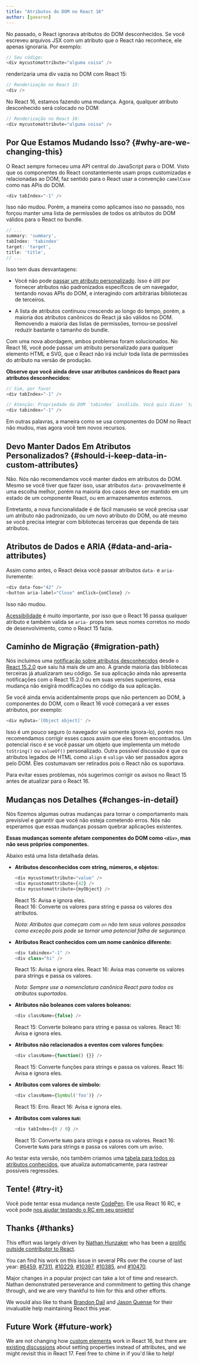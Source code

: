 ```yaml
---
title: "Atributos do DOM no React 16"
author: [gaearon]
---
```


No passado, o React ignorava atributos do DOM desconhecidos. Se você escreveu arquivos JSX com um atributo que o React não reconhece, ele apenas ignoraria. Por exemplo: 

```js
// Seu código:
<div mycustomattribute="alguma coisa" />
```

renderizaria uma div vazia no DOM com React 15:  

```js
// Renderização no React 15:
<div />
```

No React 16, estamos fazendo uma mudança. Agora, qualquer atributo desconhecido será colocado no DOM:

```js
// Renderização no React 16:
<div mycustomattribute="alguma coisa" />
```

## Por Que Estamos Mudando Isso? {#why-are-we-changing-this}

O React sempre forneceu uma API central do JavaScript para o DOM. Visto que os componentes do React constantemente usam props customizadas e relacionadas ao DOM, faz sentido para o React usar a convenção `camelCase` como nas APis do DOM. 

```js
<div tabIndex="-1" />
```

Isso não mudou. Porém, a maneira como aplicamos isso no passado, nos forçou manter uma lista de permissões de todos os atributos do DOM válidos para o React no bundle.

```js
// ...
summary: 'summary',
tabIndex: 'tabindex'
target: 'target',
title: 'title',
// ...
```

Isso tem duas desvantagens:

* Você não pode [passar um atributo personalizado](https://github.com/facebook/react/issues/140). Isso é útil por fornecer atributos não padronizados específicos de um navegador, tentando novas APIs do DOM, e interagindo com arbitrárias bibliotecas de terceiros.

* A lista de atributos continuou crescendo ao longo do tempo, porém, a maioria dos atributos canônicos do React já são válidos no DOM. Removendo a maioria das listas de permissões, tornou-se possível reduzir bastante o tamanho do bundle. 

Com uma nova abordagem, ambos problemas foram solucionados. No React 16, você pode passar um atributo personalizado para qualquer elemento HTML e SVG, que o React não irá incluir toda lista de permissões do atributo na versão de produção. 

**Observe que você ainda deve usar atributos canônicos do React para atributos desconhecidos:**

```js
// Sim, por favor
<div tabIndex="-1" />

// Atenção: Propriedade do DOM `tabindex` inválida. Você quis dizer `tabIndex`?
<div tabindex="-1" />
```

Em outras palavras, a maneira como se usa componentes do DOM no React não mudou, mas agora você tem novos recursos. 

## Devo Manter Dados Em Atributos Personalizados? {#should-i-keep-data-in-custom-attributes}

Não. Nós não recomendamos você manter dados em atributos do DOM. Mesmo se você tiver que fazer isso, usar atributos `data-` provavelmente é uma escolha melhor, porém na maioria dos casos deve ser mantido em um estado de um componente React, ou em armazenamentos externos.

Entretanto, a nova funcionalidade é de fácil manuseio se você precisa usar um atributo não padronizado, ou um novo atributo do DOM, ou até mesmo se você precisa integrar com bibliotecas terceiras que dependa de tais atributos.

## Atributos de Dados e ARIA {#data-and-aria-attributes}

Assim como antes, o React deixa você passar atributos `data-` e `aria-` livremente: 

```js
<div data-foo="42" />
<button aria-label="Close" onClick={onClose} />
```

Isso não mudou.

[Acessibilidade](/docs/accessibility.html) é muito importante, por isso que o React 16 passa qualquer atributo e também valida se `aria-` props tem seus nomes corretos no modo de desenvolvimento, como o React 15 fazia. 

## Caminho de Migração {#migration-path}

Nós incluimos uma [notificação sobre atributos desconhecidos](/warnings/unknown-prop.html) desde o [React 15.2.0](https://github.com/facebook/react/releases/tag/v15.2.0) que saiu há mais de um ano. A grande maioria das bibliotecas terceiras já atualizaram seu código. Se sua aplicação ainda não apresenta notificações com o React 15.2.0 ou em suas versões superiores, essa mudança não exigirá modificações no código da sua aplicação.

Se você ainda envia acidentalmente props que não pertencem ao DOM, à componentes do DOM, com o React 16 você começará a ver esses atributos, por exemplo:

```js
<div myData='[Object object]' />
```

Isso é um pouco seguro (o navegador vai somente ignora-lo), porém nos recomendamos corrigir esses casos assim que eles forem encontrados. Um potencial risco é se você passar um objeto que implementa um método `toString()` ou `valueOf()` personalizado. Outra possível discussão é que os atributos legados de HTML como `align` e `valign` vão ser passados agora pelo DOM. Eles costumavam ser retirados pois o React não os suportava. 

Para evitar esses problemas, nós sugerimos corrigir os avisos no React 15 antes de atualizar para o React 16.

## Mudanças nos Detalhes {#changes-in-detail}

Nós fizemos algumas outras mudanças para tornar o comportamento mais previsível e garantir que você não esteja cometendo erros. Nós não esperamos que essas mudanças possam quebrar aplicações existentes. 

**Essas mudanças somente afetam componentes do DOM como `<div>`, mas não seus próprios componentes.**

Abaixo está uma lista detalhada delas. 

* **Atributos desconhecidos com string, números, e objetos:** 

    ```js
    <div mycustomattribute="value" />
    <div mycustomattribute={42} />
    <div mycustomattribute={myObject} />
    ```

    React 15: Avisa e ignora eles.  
    React 16: Converte os valores para string e passa os valores dos atributos.

    *Nota: Atributos que começam com `on` não tem seus valores passados como exceção pois pode se tornar uma potencial falha de segurança.* 

* **Atributos React conhecidos com um nome canônico diferente:** 

    ```js
    <div tabindex="-1" />
    <div class="hi" />
    ```

    React 15: Avisa e ignora eles.
    React 16: Avisa mas converte os valores para strings e passa os valores.

    *Nota: Sempre use a nomenclatura canônica React para todos os atributos suportados.* 

* **Atributos não boleanos com valores boleanos:**

    ```js
    <div className={false} />
    ```

    React 15: Converte boleano para string e passa os valores.
    React 16: Avisa e ignora eles.

* **Atributos não relacionados a eventos com valores funções:**

    ```js
    <div className={function() {}} />
    ```

    React 15: Converte funções para strings e passa os valores.
    React 16: Avisa e ignora eles.

* **Atributos com valores de símbolo:**

    ```js
    <div className={Symbol('foo')} />
    ```

    React 15: Erro.
    React 16: Avisa e ignora eles.

* **Atributos com valores `NaN`:**

    ```js
    <div tabIndex={0 / 0} />
    ```

    React 15: Converte `NaN`s para strings e passa os valores.
    React 16: Converte `NaN`s para strings e passa os valores com um aviso. 

Ao testar esta versão, nós também criamos uma [tabela para todos os atributos conhecidos](https://github.com/facebook/react/blob/master/fixtures/attribute-behavior/AttributeTableSnapshot.md), que atualiza automaticamente, para rastrear possíveis regressões. 

## Tente! {#try-it}

Você pode tentar essa mudança neste [CodePen](https://codepen.io/gaearon/pen/gxNVdP?editors=0010).
Ele usa React 16 RC, e você pode [nos ajudar testando o RC em seu projeto!](https://github.com/facebook/react/issues/10294)

## Thanks {#thanks}

This effort was largely driven by [Nathan Hunzaker](https://github.com/nhunzaker) who has been a [prolific outside contributor to React](https://github.com/facebook/react/pulls?q=is:pr+author:nhunzaker+is:closed).

You can find his work on this issue in several PRs over the course of last year: [#6459](https://github.com/facebook/react/pull/6459), [#7311](https://github.com/facebook/react/pull/7311), [#10229](https://github.com/facebook/react/pull/10229), [#10397](https://github.com/facebook/react/pull/10397), [#10385](https://github.com/facebook/react/pull/10385), and [#10470](https://github.com/facebook/react/pull/10470).

Major changes in a popular project can take a lot of time and research. Nathan demonstrated perseverance and commitment to getting this change through, and we are very thankful to him for this and other efforts.

We would also like to thank [Brandon Dail](https://github.com/aweary) and [Jason Quense](https://github.com/jquense) for their invaluable help maintaining React this year.

## Future Work {#future-work}

We are not changing how [custom elements](https://developer.mozilla.org/en-US/docs/Web/Web_Components/Custom_Elements) work in React 16, but there are [existing discussions](https://github.com/facebook/react/issues/7249) about setting properties instead of attributes, and we might revisit this in React 17. Feel free to chime in if you'd like to help!
